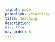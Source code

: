 ```yaml
---
layout: page
permalink: /teaching/
title: teaching
description: 
nav: true
nav_order: 6
---
```

 
<!-- 
For now, this page is assumed to be a static description of your courses. 
You can convert it to a collection similar to `_projects/` so that you can have a dedicated page for each course.

Organize your courses by years, topics, or universities, however you like!
-->
